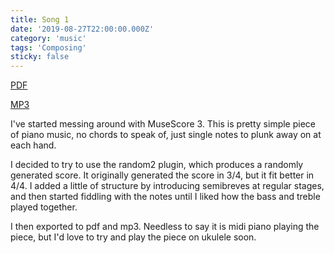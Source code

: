 ```yaml
---
title: Song 1
date: '2019-08-27T22:00:00.000Z'
category: 'music'
tags: 'Composing'
sticky: false
---
```

[PDF](/song-1.pdf)

[MP3](/song-1.mp3)

I've started messing around with MuseScore 3. This is pretty simple piece of piano music, no chords to speak of, just single notes to plunk away on at each hand.

I decided to try to use the random2 plugin, which produces a randomly generated score. It originally generated the score in 3/4, but it fit better in 4/4. I added a little of structure by introducing semibreves at regular stages, and then started fiddling with the notes until I liked how the bass and treble played together.

I then exported to pdf and mp3. Needless to say it is midi piano playing the piece, but I'd love to try and play the piece on ukulele soon.
